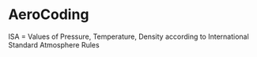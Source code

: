 # AeroCoding

ISA = Values of Pressure, Temperature, Density according to International Standard Atmosphere Rules
